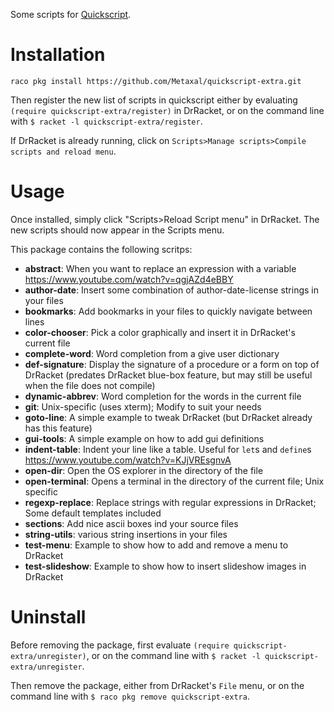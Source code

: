 Some scripts for [Quickscript](https://github.com/Metaxal/quickscript).

# Installation

```
raco pkg install https://github.com/Metaxal/quickscript-extra.git
```
Then register the new list of scripts in quickscript either by evaluating 
`(require quickscript-extra/register)` in DrRacket, or on the command line with
`$ racket -l quickscript-extra/register`.

If DrRacket is already running, click on `Scripts>Manage scripts>Compile scripts and reload menu`.

# Usage
Once installed, simply click "Scripts>Reload Script menu" in DrRacket.
The new scripts should now appear in the Scripts menu.

This package contains the following scritps:
* **abstract**: When you want to replace an expression with a variable
    https://www.youtube.com/watch?v=qgjAZd4eBBY
* **author-date**: Insert some combination of author-date-license strings in your files
* **bookmarks**: Add bookmarks in your files to quickly navigate between lines
* **color-chooser**: Pick a color graphically and insert it in DrRacket's current file
* **complete-word**: Word completion from a give user dictionary
* **def-signature**: Display the signature of a procedure or a form on top of DrRacket (predates DrRacket blue-box feature, but may still be useful when the file does not compile)
* **dynamic-abbrev**: Word completion for the words in the current file
* **git**: Unix-specific (uses xterm); Modify to suit your needs
* **goto-line**: A simple example to tweak DrRacket (but DrRacket already has this feature)
* **gui-tools**: A simple example on how to add gui definitions
* **indent-table**: Indent your line like a table. Useful for `let`s and `define`s
    https://www.youtube.com/watch?v=KJjVREsgnvA
* **open-dir**: Open the OS explorer in the directory of the file
* **open-terminal**: Opens a terminal in the directory of the current file; Unix specific 
* **regexp-replace**: Replace strings with regular expressions in DrRacket; Some default templates included
* **sections**: Add nice ascii boxes ind your source files
* **string-utils**: various string insertions in your files
* **test-menu**: Example to show how to add and remove a menu to DrRacket
* **test-slideshow**: Example to show how to insert slideshow images in DrRacket

# Uninstall

Before removing the package, first evaluate `(require quickscript-extra/unregister)`, 
or on the command line with `$ racket -l quickscript-extra/unregister`.

Then remove the package, either from DrRacket's `File` menu, or on the command line with
`$ raco pkg remove quickscript-extra`.

